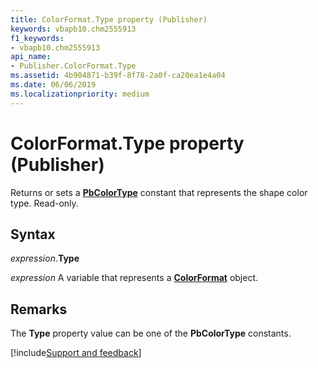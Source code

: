 ```yaml
---
title: ColorFormat.Type property (Publisher)
keywords: vbapb10.chm2555913
f1_keywords:
- vbapb10.chm2555913
api_name:
- Publisher.ColorFormat.Type
ms.assetid: 4b904871-b39f-8f78-2a0f-ca20ea1e4a04
ms.date: 06/06/2019
ms.localizationpriority: medium
---
```



# ColorFormat.Type property (Publisher)

Returns or sets a **[PbColorType](publisher.pbcolortype.md)** constant that represents the shape color type. Read-only.


## Syntax

_expression_.**Type**

_expression_ A variable that represents a **[ColorFormat](Publisher.ColorFormat.md)** object.


## Remarks

The **Type** property value can be one of the **PbColorType** constants.


[!include[Support and feedback](~/includes/feedback-boilerplate.md)]